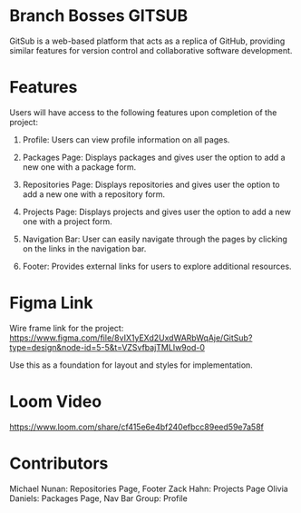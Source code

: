 # Branch Bosses GITSUB 
GitSub is a web-based platform that acts as a replica of GitHub, providing similar features for version control and collaborative software development.

# Features 
Users will have access to the following features upon completion of the project:

1. Profile: Users can view profile information on all pages.

2. Packages Page: Displays packages and gives user the option to add a new one with a package form. 

3. Repositories Page: Displays repositories and gives user the option to add a new one with a repository form.

4. Projects Page: Displays projects and gives user the option to add a new one with a project form.

5. Navigation Bar: User can easily navigate through the pages by clicking on the links in the navigation bar. 

6. Footer: Provides external links for users to explore additional resources.

# Figma Link
Wire frame link for the project:
https://www.figma.com/file/8vIX1yEXd2UxdWARbWqAje/GitSub?type=design&node-id=5-5&t=VZSvfbajTMLIw9od-0

Use this as a foundation for layout and styles for implementation. 

# Loom Video
https://www.loom.com/share/cf415e6e4bf240efbcc89eed59e7a58f


# Contributors 
Michael Nunan: Repositories Page, Footer
Zack Hahn: Projects Page
Olivia Daniels: Packages Page, Nav Bar
Group: Profile 
